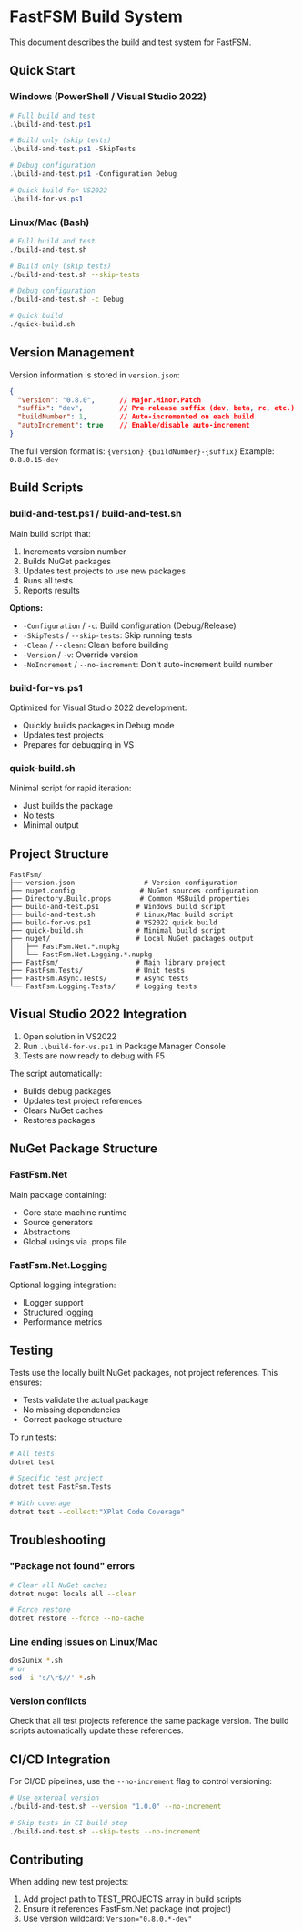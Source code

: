 # FastFSM Build System

This document describes the build and test system for FastFSM.

## Quick Start

### Windows (PowerShell / Visual Studio 2022)
```powershell
# Full build and test
.\build-and-test.ps1

# Build only (skip tests)
.\build-and-test.ps1 -SkipTests

# Debug configuration
.\build-and-test.ps1 -Configuration Debug

# Quick build for VS2022
.\build-for-vs.ps1
```

### Linux/Mac (Bash)
```bash
# Full build and test
./build-and-test.sh

# Build only (skip tests)
./build-and-test.sh --skip-tests

# Debug configuration
./build-and-test.sh -c Debug

# Quick build
./quick-build.sh
```

## Version Management

Version information is stored in `version.json`:

```json
{
  "version": "0.8.0",      // Major.Minor.Patch
  "suffix": "dev",         // Pre-release suffix (dev, beta, rc, etc.)
  "buildNumber": 1,        // Auto-incremented on each build
  "autoIncrement": true    // Enable/disable auto-increment
}
```

The full version format is: `{version}.{buildNumber}-{suffix}`
Example: `0.8.0.15-dev`

## Build Scripts

### build-and-test.ps1 / build-and-test.sh

Main build script that:
1. Increments version number
2. Builds NuGet packages
3. Updates test projects to use new packages
4. Runs all tests
5. Reports results

**Options:**
- `-Configuration` / `-c`: Build configuration (Debug/Release)
- `-SkipTests` / `--skip-tests`: Skip running tests
- `-Clean` / `--clean`: Clean before building
- `-Version` / `-v`: Override version
- `-NoIncrement` / `--no-increment`: Don't auto-increment build number

### build-for-vs.ps1

Optimized for Visual Studio 2022 development:
- Quickly builds packages in Debug mode
- Updates test projects
- Prepares for debugging in VS

### quick-build.sh

Minimal script for rapid iteration:
- Just builds the package
- No tests
- Minimal output

## Project Structure

```
FastFsm/
├── version.json                 # Version configuration
├── nuget.config                # NuGet sources configuration
├── Directory.Build.props       # Common MSBuild properties
├── build-and-test.ps1         # Windows build script
├── build-and-test.sh          # Linux/Mac build script
├── build-for-vs.ps1           # VS2022 quick build
├── quick-build.sh             # Minimal build script
├── nuget/                     # Local NuGet packages output
│   ├── FastFsm.Net.*.nupkg
│   └── FastFsm.Net.Logging.*.nupkg
├── FastFsm/                   # Main library project
├── FastFsm.Tests/             # Unit tests
├── FastFsm.Async.Tests/       # Async tests
└── FastFsm.Logging.Tests/     # Logging tests
```

## Visual Studio 2022 Integration

1. Open solution in VS2022
2. Run `.\build-for-vs.ps1` in Package Manager Console
3. Tests are now ready to debug with F5

The script automatically:
- Builds debug packages
- Updates test project references
- Clears NuGet caches
- Restores packages

## NuGet Package Structure

### FastFsm.Net
Main package containing:
- Core state machine runtime
- Source generators
- Abstractions
- Global usings via .props file

### FastFsm.Net.Logging
Optional logging integration:
- ILogger support
- Structured logging
- Performance metrics

## Testing

Tests use the locally built NuGet packages, not project references. This ensures:
- Tests validate the actual package
- No missing dependencies
- Correct package structure

To run tests:
```bash
# All tests
dotnet test

# Specific test project
dotnet test FastFsm.Tests

# With coverage
dotnet test --collect:"XPlat Code Coverage"
```

## Troubleshooting

### "Package not found" errors
```bash
# Clear all NuGet caches
dotnet nuget locals all --clear

# Force restore
dotnet restore --force --no-cache
```

### Line ending issues on Linux/Mac
```bash
dos2unix *.sh
# or
sed -i 's/\r$//' *.sh
```

### Version conflicts
Check that all test projects reference the same package version.
The build scripts automatically update these references.

## CI/CD Integration

For CI/CD pipelines, use the `--no-increment` flag to control versioning:

```bash
# Use external version
./build-and-test.sh --version "1.0.0" --no-increment

# Skip tests in CI build step
./build-and-test.sh --skip-tests --no-increment
```

## Contributing

When adding new test projects:
1. Add project path to TEST_PROJECTS array in build scripts
2. Ensure it references FastFsm.Net package (not project)
3. Use version wildcard: `Version="0.8.0.*-dev"`